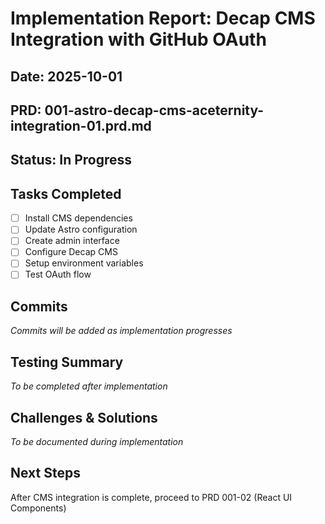 # Implementation Report: Decap CMS Integration with GitHub OAuth
## Date: 2025-10-01
## PRD: 001-astro-decap-cms-aceternity-integration-01.prd.md

## Status: In Progress

## Tasks Completed
- [ ] Install CMS dependencies
- [ ] Update Astro configuration
- [ ] Create admin interface
- [ ] Configure Decap CMS
- [ ] Setup environment variables
- [ ] Test OAuth flow

## Commits
_Commits will be added as implementation progresses_

## Testing Summary
_To be completed after implementation_

## Challenges & Solutions
_To be documented during implementation_

## Next Steps
After CMS integration is complete, proceed to PRD 001-02 (React UI Components)
